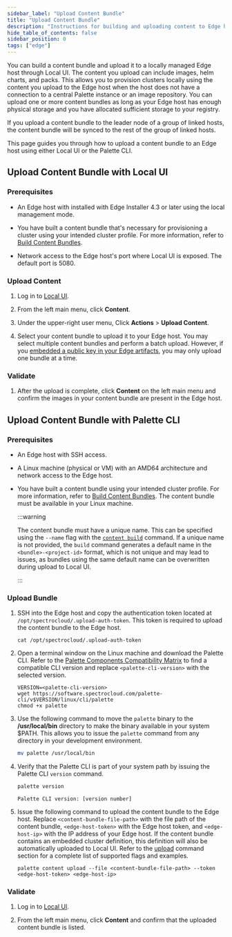 ```yaml
---
sidebar_label: "Upload Content Bundle"
title: "Upload Content Bundle"
description: "Instructions for building and uploading content to Edge hosts."
hide_table_of_contents: false
sidebar_position: 0
tags: ["edge"]
---
```


You can build a content bundle and upload it to a locally managed Edge host through Local UI. The content you upload can
include images, helm charts, and packs. This allows you to provision clusters locally using the content you upload to
the Edge host when the host does not have a connection to a central Palette instance or an image repository. You can
upload one or more content bundles as long as your Edge host has enough physical storage and you have allocated
sufficient storage to your registry.

If you upload a content bundle to the leader node of a group of linked hosts, the content bundle will be synced to the
rest of the group of linked hosts.

This page guides you through how to upload a content bundle to an Edge host using either Local UI or the Palette CLI.

## Upload Content Bundle with Local UI

### Prerequisites

- An Edge host with installed with Edge Installer 4.3 or later using the local management mode.

- You have built a content bundle that's necessary for provisioning a cluster using your intended cluster profile. For
  more information, refer to [Build Content Bundles](../../edgeforge-workflow/palette-canvos/build-content-bundle.md).

- Network access to the Edge host's port where Local UI is exposed. The default port is 5080.

### Upload Content

1. Log in to [Local UI](../host-management/access-console.md#log-in-to-local-ui).

2. From the left main menu, click **Content**.

3. Under the upper-right user menu, Click **Actions** > **Upload Content**.

4. Select your content bundle to upload it to your Edge host. You may select multiple content bundles and perform a
   batch upload. However, if you
   [embedded a public key in your Edge artifacts](../../edgeforge-workflow/palette-canvos/signed-content.md), you may
   only upload one bundle at a time.

### Validate

1. After the upload is complete, click **Content** on the left main menu and confirm the images in your content bundle
   are present in the Edge host.

## Upload Content Bundle with Palette CLI

### Prerequisites

- An Edge host with SSH access.

- A Linux machine (physical or VM) with an AMD64 architecture and network access to the Edge host.

- You have built a content bundle using your intended cluster profile. For more information, refer to
  [Build Content Bundles](../../edgeforge-workflow/palette-canvos/build-content-bundle.md). The content bundle must be
  available in your Linux machine.

  :::warning

  The content bundle must have a unique name. This can be specified using the `--name` flag with the
  [`content build`](../../../../automation/palette-cli/commands/content.md#build) command. If a unique name is not
  provided, the `build` command generates a default name in the `<bundle>-<project-id>` format, which is not unique and
  may lead to issues, as bundles using the same default name can be overwritten during upload to Local UI.

  :::

### Upload Bundle

1. SSH into the Edge host and copy the authentication token located at `/opt/spectrocloud/.upload-auth-token`. This
   token is required to upload the content bundle to the Edge host.

   ```shell
   cat /opt/spectrocloud/.upload-auth-token
   ```

2. Open a terminal window on the Linux machine and download the Palette CLI. Refer to the
   [Palette Components Compatibility Matrix](../../../../downloads/cli-tools.md) to find a compatible CLI version and
   replace `<palette-cli-version>` with the selected version.

   ```shell
   VERSION=<palette-cli-version>
   wget https://software.spectrocloud.com/palette-cli/v$VERSION/linux/cli/palette
   chmod +x palette
   ```

3. Use the following command to move the `palette` binary to the **/usr/local/bin** directory to make the binary
   available in your system $PATH. This allows you to issue the `palette` command from any directory in your development
   environment.

   ```bash
   mv palette /usr/local/bin
   ```

4. Verify that the Palette CLI is part of your system path by issuing the Palette CLI `version` command.

   ```bash
   palette version
   ```

   ```hideClipboard text
   Palette CLI version: [version number]
   ```

5. Issue the following command to upload the content bundle to the Edge host. Replace `<content-bundle-file-path>` with
   the file path of the content bundle, `<edge-host-token>` with the Edge host token, and `<edge-host-ip>` with the IP
   address of your Edge host. If the content bundle contains an embedded cluster definition, this definition will also
   be automatically uploaded to Local UI. Refer to the
   [upload](../../../../automation/palette-cli/commands/content.md#upload) command section for a complete list of
   supported flags and examples.

   ```shell
   palette content upload --file <content-bundle-file-path> --token <edge-host-token> <edge-host-ip>
   ```

### Validate

1. Log in to [Local UI](../host-management/access-console.md#log-in-to-local-ui).

2. From the left main menu, click **Content** and confirm that the uploaded content bundle is listed.
